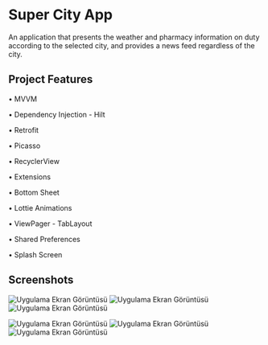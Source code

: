 
# Super City App

An application that presents the weather and pharmacy information on duty according to the selected city, and provides a news feed regardless of the city.

## Project Features
• MVVM

• Dependency Injection - Hilt

• Retrofit

• Picasso

• RecyclerView

• Extensions

• Bottom Sheet

• Lottie Animations

• ViewPager - TabLayout

• Shared Preferences

• Splash Screen
## Screenshots

![Uygulama Ekran Görüntüsü](https://i.ibb.co/D585H6M/1.png)         ![Uygulama Ekran Görüntüsü](https://i.ibb.co/T0gqcCy/2.png)        ![Uygulama Ekran Görüntüsü](https://i.ibb.co/QJ9fSnQ/3.png)



![Uygulama Ekran Görüntüsü](https://i.ibb.co/DzT8MxR/4.png)         ![Uygulama Ekran Görüntüsü](https://i.ibb.co/VTdzsyd/5.png)        ![Uygulama Ekran Görüntüsü](https://i.ibb.co/Dpc1bNg/6.png)
